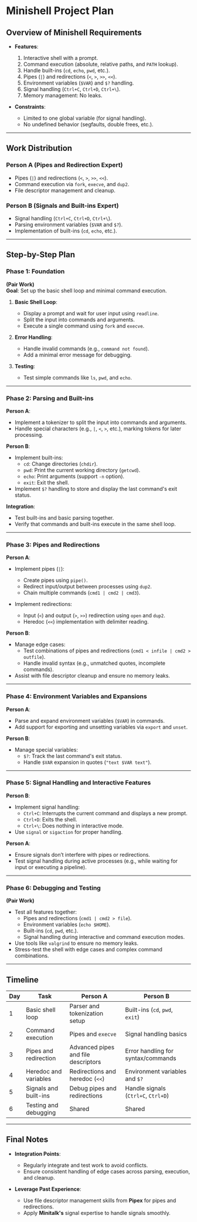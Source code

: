 # Minishell Project Plan

## Overview of Minishell Requirements
- **Features**:
  1. Interactive shell with a prompt.
  2. Command execution (absolute, relative paths, and `PATH` lookup).
  3. Handle built-ins (`cd`, `echo`, `pwd`, etc.).
  4. Pipes (`|`) and redirections (`<`, `>`, `>>`, `<<`).
  5. Environment variables (`$VAR`) and `$?` handling.
  6. Signal handling (`Ctrl+C`, `Ctrl+D`, `Ctrl+\`).
  7. Memory management: No leaks.

- **Constraints**:
  - Limited to one global variable (for signal handling).
  - No undefined behavior (segfaults, double frees, etc.).

---

## Work Distribution
### Person A (Pipes and Redirection Expert)
- Pipes (`|`) and redirections (`<`, `>`, `>>`, `<<`).
- Command execution via `fork`, `execve`, and `dup2`.
- File descriptor management and cleanup.

### Person B (Signals and Built-ins Expert)
- Signal handling (`Ctrl+C`, `Ctrl+D`, `Ctrl+\`).
- Parsing environment variables (`$VAR` and `$?`).
- Implementation of built-ins (`cd`, `echo`, etc.).

---

## Step-by-Step Plan

### Phase 1: Foundation
**(Pair Work)**  
**Goal**: Set up the basic shell loop and minimal command execution.

1. **Basic Shell Loop**:
   - Display a prompt and wait for user input using `readline`.
   - Split the input into commands and arguments.
   - Execute a single command using `fork` and `execve`.

2. **Error Handling**:
   - Handle invalid commands (e.g., `command not found`).
   - Add a minimal error message for debugging.

3. **Testing**:
   - Test simple commands like `ls`, `pwd`, and `echo`.

---

### Phase 2: Parsing and Built-ins
**Person A**:
- Implement a tokenizer to split the input into commands and arguments.
- Handle special characters (e.g., `|`, `<`, `>`, etc.), marking tokens for later processing.

**Person B**:
- Implement built-ins:
  - `cd`: Change directories (`chdir`).
  - `pwd`: Print the current working directory (`getcwd`).
  - `echo`: Print arguments (support `-n` option).
  - `exit`: Exit the shell.
- Implement `$?` handling to store and display the last command's exit status.

**Integration**:
- Test built-ins and basic parsing together.
- Verify that commands and built-ins execute in the same shell loop.

---

### Phase 3: Pipes and Redirections
**Person A**:
- Implement pipes (`|`):
  - Create pipes using `pipe()`.
  - Redirect input/output between processes using `dup2`.
  - Chain multiple commands (`cmd1 | cmd2 | cmd3`).

- Implement redirections:
  - Input (`<`) and output (`>`, `>>`) redirection using `open` and `dup2`.
  - Heredoc (`<<`) implementation with delimiter reading.

**Person B**:
- Manage edge cases:
  - Test combinations of pipes and redirections (`cmd1 < infile | cmd2 > outfile`).
  - Handle invalid syntax (e.g., unmatched quotes, incomplete commands).
- Assist with file descriptor cleanup and ensure no memory leaks.

---

### Phase 4: Environment Variables and Expansions
**Person A**:
- Parse and expand environment variables (`$VAR`) in commands.
- Add support for exporting and unsetting variables via `export` and `unset`.

**Person B**:
- Manage special variables:
  - `$?`: Track the last command's exit status.
  - Handle `$VAR` expansion in quotes (`"text $VAR text"`).

---

### Phase 5: Signal Handling and Interactive Features
**Person B**:
- Implement signal handling:
  - `Ctrl+C`: Interrupts the current command and displays a new prompt.
  - `Ctrl+D`: Exits the shell.
  - `Ctrl+\`: Does nothing in interactive mode.
- Use `signal` or `sigaction` for proper handling.

**Person A**:
- Ensure signals don’t interfere with pipes or redirections.
- Test signal handling during active processes (e.g., while waiting for input or executing a pipeline).

---

### Phase 6: Debugging and Testing
**(Pair Work)**  
- Test all features together:
  - Pipes and redirections (`cmd1 | cmd2 > file`).
  - Environment variables (`echo $HOME`).
  - Built-ins (`cd`, `pwd`, etc.).
  - Signal handling during interactive and command execution modes.
- Use tools like `valgrind` to ensure no memory leaks.
- Stress-test the shell with edge cases and complex command combinations.

---

## Timeline
| **Day** | **Task**                     | **Person A**                        | **Person B**                        |
|---------|------------------------------|-------------------------------------|-------------------------------------|
| 1       | Basic shell loop             | Parser and tokenization setup       | Built-ins (`cd`, `pwd`, `exit`)     |
| 2       | Command execution            | Pipes and `execve`                  | Signal handling basics              |
| 3       | Pipes and redirection        | Advanced pipes and file descriptors | Error handling for syntax/commands  |
| 4       | Heredoc and variables        | Redirections and heredoc (`<<`)     | Environment variables and `$?`      |
| 5       | Signals and built-ins        | Debug pipes and redirections        | Handle signals (`Ctrl+C`, `Ctrl+D`) |
| 6       | Testing and debugging        | Shared                              | Shared                              |

---

## Final Notes
- **Integration Points**:
  - Regularly integrate and test work to avoid conflicts.
  - Ensure consistent handling of edge cases across parsing, execution, and cleanup.

- **Leverage Past Experience**:
  - Use file descriptor management skills from **Pipex** for pipes and redirections.
  - Apply **Minitalk's** signal expertise to handle signals smoothly.
